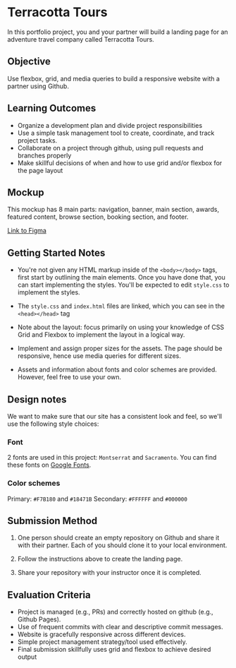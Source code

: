 # Terracotta Tours

In this portfolio project, you and your partner will build a landing page for an adventure travel company called Terracotta Tours.

## Objective
Use flexbox, grid, and media queries to build a responsive website with a partner using Github.

## Learning Outcomes
- Organize a development plan and divide project responsibilities
- Use a simple task management tool to create, coordinate, and track project tasks.
- Collaborate on a project through github, using pull requests and branches properly
- Make skillful decisions of when and how to use grid and/or flexbox for the page layout

## Mockup
This mockup has 8 main parts:  navigation, banner, main section, awards, featured content, browse section, booking section, and footer.

[Link to Figma](https://www.figma.com/file/4kSv8ireXhaYk8IJGdrJcr/Wireframe-Terracotta-Tours)

## Getting Started Notes

- You're not given any HTML markup inside of the `<body></body>` tags, first start by outlining the main elements. Once you have done that, you can start implementing the styles. You'll be expected to edit `style.css` to implement the styles. 

- The `style.css` and `index.html` files are linked, which you can see in the `<head></head>` tag 

- Note about the layout: focus primarily on using your knowledge of CSS Grid and Flexbox to implement the layout in a logical way.

- Implement and assign proper sizes for the assets. The page should be responsive, hence use media queries for different sizes.

- Assets and information about fonts and color schemes are provided. However, feel free to use your own.

## Design notes

We want to make sure that our site has a consistent look and feel, so we'll use the following style choices:

### Font

2 fonts are used in this project: `Montserrat` and  `Sacramento`. You can find these fonts on [Google Fonts](https://fonts.google.com/).

### Color schemes

Primary: `#F7B180` and `#18471B`
Secondary: `#FFFFFF` and `#000000`

## Submission Method

1. One person should create an empty repository on Github and share it with their partner. Each of you should clone it to your local environment.

2. Follow the instructions above to create the landing page.

3. Share your repository with your instructor once it is completed.

## Evaluation Criteria

- Project is managed (e.g., PRs) and correctly hosted on github (e.g., Github Pages).
- Use of frequent commits with clear and descriptive commit messages.
- Website is gracefully responsive across different devices.
- Simple project management strategy/tool used effectively.
- Final submission skillfully uses grid and flexbox to achieve desired output